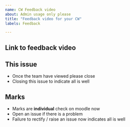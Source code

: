 ```yaml
---
name: CW Feedback video
about: Admin usage only please
title: "Feedback video for your CW"
labels: Feedback

---
```


## Link to feedback video

## This issue

* Once the team have viewed please close
* Closing this issue to indicate all is well

## Marks

* Marks are **individual** check on moodle now
* Open an issue if there is a problem
* Failure to rectify / raise an issue now indicates all is well

